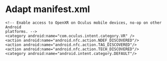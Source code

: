 # Adapt manifest.xml

<intent-filter>
    <action android:name="android.intent.action.MAIN" />
    <category android:name="android.intent.category.LAUNCHER" />

    <!-- Enable access to OpenXR on Oculus mobile devices, no-op on other Android
    platforms. -->
    <category android:name="com.oculus.intent.category.VR" />
    <action android:name="android.nfc.action.NDEF_DISCOVERED"/>
    <action android:name="android.nfc.action.TAG_DISCOVERED"/>
    <action android:name="android.nfc.action.TECH_DISCOVERED"/>
    <category android:name="android.intent.category.DEFAULT"/>
</intent-filter>
